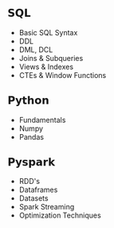 ## 𝗦𝗤𝗟
- Basic SQL Syntax
- DDL
- DML, DCL
- Joins & Subqueries
- Views & Indexes
- CTEs & Window Functions

## 𝗣𝘆𝘁𝗵𝗼𝗻
- Fundamentals
- Numpy
- Pandas

## 𝗣𝘆𝘀𝗽𝗮𝗿𝗸
- RDD's
- Dataframes
- Datasets
- Spark Streaming
- Optimization Techniques
